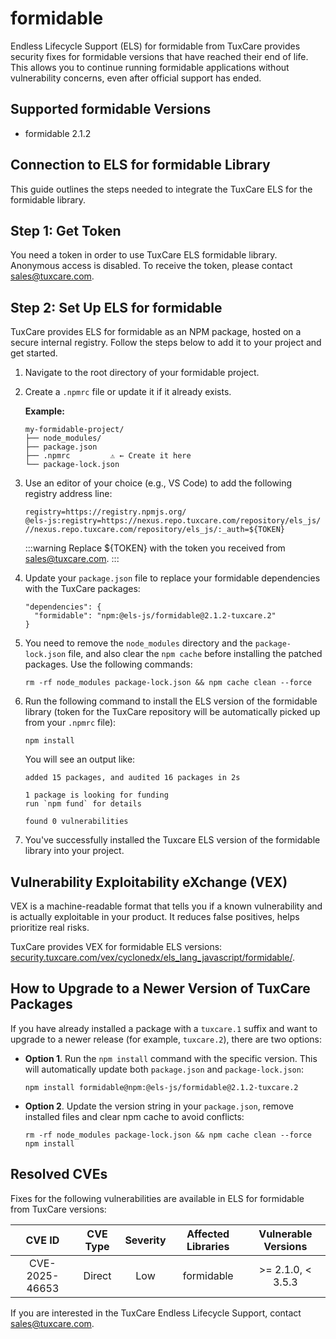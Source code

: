 # formidable

Endless Lifecycle Support (ELS) for formidable from TuxCare provides security fixes for formidable versions that have reached their end of life. This allows you to continue running formidable applications without vulnerability concerns, even after official support has ended.

## Supported formidable Versions

* formidable 2.1.2

## Connection to ELS for formidable Library

This guide outlines the steps needed to integrate the TuxCare ELS for the formidable library.

## Step 1: Get Token

You need a token in order to use TuxCare ELS formidable library. Anonymous access is disabled. To receive the token, please contact [sales@tuxcare.com](mailto:sales@tuxcare.com).

## Step 2: Set Up ELS for formidable

TuxCare provides ELS for formidable as an NPM package, hosted on a secure internal registry. Follow the steps below to add it to your project and get started.

1. Navigate to the root directory of your formidable project.
2. Create a `.npmrc` file or update it if it already exists.

   **Example:**

   ```text
   my-formidable-project/
   ├── node_modules/
   ├── package.json
   ├── .npmrc         ⚠️ ← Create it here
   └── package-lock.json
   ```

3. Use an editor of your choice (e.g., VS Code) to add the following registry address line:

   <CodeWithCopy>

   ```text
   registry=https://registry.npmjs.org/
   @els-js:registry=https://nexus.repo.tuxcare.com/repository/els_js/
   //nexus.repo.tuxcare.com/repository/els_js/:_auth=${TOKEN}
   ```

   </CodeWithCopy>

   :::warning
   Replace ${TOKEN} with the token you received from [sales@tuxcare.com](mailto:sales@tuxcare.com).
   :::

4. Update your `package.json` file to replace your formidable dependencies with the TuxCare packages:

   <CodeWithCopy>

   ```text
   "dependencies": {
     "formidable": "npm:@els-js/formidable@2.1.2-tuxcare.2"
   }
   ```

   </CodeWithCopy>

5. You need to remove the `node_modules` directory and the `package-lock.json` file, and also clear the `npm cache` before installing the patched packages. Use the following commands:
   
   <CodeWithCopy>

   ```text
   rm -rf node_modules package-lock.json && npm cache clean --force
   ```

   </CodeWithCopy>

6. Run the following command to install the ELS version of the formidable library (token for the TuxCare repository will be automatically picked up from your `.npmrc` file):

   <CodeWithCopy>

   ```text
   npm install
   ```

   </CodeWithCopy>

   You will see an output like:

   ```text
   added 15 packages, and audited 16 packages in 2s

   1 package is looking for funding
   run `npm fund` for details

   found 0 vulnerabilities
   ```

7. You've successfully installed the Tuxcare ELS version of the formidable library into your project.

## Vulnerability Exploitability eXchange (VEX) 

VEX is a machine-readable format that tells you if a known vulnerability and is actually exploitable in your product. It reduces false positives, helps prioritize real risks.

TuxCare provides VEX for formidable ELS versions: [security.tuxcare.com/vex/cyclonedx/els_lang_javascript/formidable/](https://security.tuxcare.com/vex/cyclonedx/els_lang_javascript/formidable/).

## How to Upgrade to a Newer Version of TuxCare Packages

If you have already installed a package with a `tuxcare.1` suffix and want to upgrade to a newer release (for example, `tuxcare.2`), there are two options:

* **Option 1**. Run the `npm install` command with the specific version. This will automatically update both `package.json` and `package-lock.json`:

  <CodeWithCopy>

  ```text
  npm install formidable@npm:@els-js/formidable@2.1.2-tuxcare.2
  ```

  </CodeWithCopy>

* **Option 2**. Update the version string in your `package.json`, remove installed files and clear npm cache to avoid conflicts:

  <CodeWithCopy>

  ```text
  rm -rf node_modules package-lock.json && npm cache clean --force
  npm install
  ```

  </CodeWithCopy>

## Resolved CVEs

Fixes for the following vulnerabilities are available in ELS for formidable from TuxCare versions:

| CVE ID         | CVE Type | Severity | Affected Libraries | Vulnerable Versions |
| :------------: | :------: |:--------:|:------------------:|:-------------------:|
| CVE-2025-46653 | Direct   | Low      | formidable        |  >= 2.1.0, < 3.5.3  |

If you are interested in the TuxCare Endless Lifecycle Support, contact [sales@tuxcare.com](mailto:sales@tuxcare.com).
